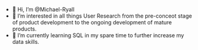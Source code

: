 - 👋 Hi, I’m @Michael-Ryall
- 👀 I’m interested in all things User Research from the pre-conceot stage of product development to the ongoing development of mature products.
- 🌱 I’m currently learning SQL in my spare time to further increase my data skills.

<!---
Michael-Ryall/Michael-Ryall is a ✨ special ✨ repository because its `README.md` (this file) appears on your GitHub profile.
You can click the Preview link to take a look at your changes.
--->
